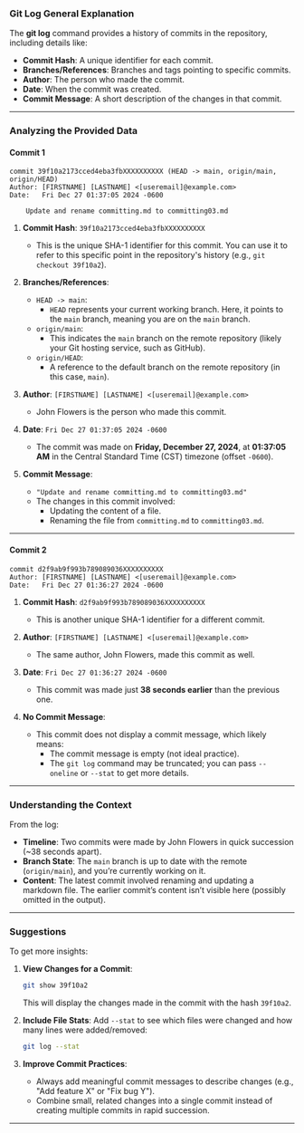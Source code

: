 ### **Git Log General Explanation**
The **git log** command provides a history of commits in the repository, including details like:
- **Commit Hash**: A unique identifier for each commit.
- **Branches/References**: Branches and tags pointing to specific commits.
- **Author**: The person who made the commit.
- **Date**: When the commit was created.
- **Commit Message**: A short description of the changes in that commit.

---

### **Analyzing the Provided Data**

#### **Commit 1**
```plaintext
commit 39f10a2173cced4eba3fbXXXXXXXXXX (HEAD -> main, origin/main, origin/HEAD)
Author: [FIRSTNAME] [LASTNAME] <[useremail]@example.com>
Date:   Fri Dec 27 01:37:05 2024 -0600

    Update and rename committing.md to committing03.md
```

1. **Commit Hash**: `39f10a2173cced4eba3fbXXXXXXXXXX`
   - This is the unique SHA-1 identifier for this commit. You can use it to refer to this specific point in the repository's history (e.g., `git checkout 39f10a2`).

2. **Branches/References**:
   - `HEAD -> main`: 
     - `HEAD` represents your current working branch. Here, it points to the `main` branch, meaning you are on the `main` branch.
   - `origin/main`: 
     - This indicates the `main` branch on the remote repository (likely your Git hosting service, such as GitHub).
   - `origin/HEAD`: 
     - A reference to the default branch on the remote repository (in this case, `main`).

3. **Author**: `[FIRSTNAME] [LASTNAME] <[useremail]@example.com>`
   - John Flowers is the person who made this commit.

4. **Date**: `Fri Dec 27 01:37:05 2024 -0600`
   - The commit was made on **Friday, December 27, 2024**, at **01:37:05 AM** in the Central Standard Time (CST) timezone (offset `-0600`).

5. **Commit Message**:
   - `"Update and rename committing.md to committing03.md"`
   - The changes in this commit involved:
     - Updating the content of a file.
     - Renaming the file from `committing.md` to `committing03.md`.

---

#### **Commit 2**
```plaintext
commit d2f9ab9f993b789089036XXXXXXXXXX
Author: [FIRSTNAME] [LASTNAME] <[useremail]@example.com>
Date:   Fri Dec 27 01:36:27 2024 -0600
```

1. **Commit Hash**: `d2f9ab9f993b789089036XXXXXXXXXX`
   - This is another unique SHA-1 identifier for a different commit.

2. **Author**: `[FIRSTNAME] [LASTNAME] <[useremail]@example.com>`
   - The same author, John Flowers, made this commit as well.

3. **Date**: `Fri Dec 27 01:36:27 2024 -0600`
   - This commit was made just **38 seconds earlier** than the previous one.

4. **No Commit Message**:
   - This commit does not display a commit message, which likely means:
     - The commit message is empty (not ideal practice).
     - The `git log` command may be truncated; you can pass `--oneline` or `--stat` to get more details.

---

### **Understanding the Context**
From the log:
- **Timeline**: Two commits were made by John Flowers in quick succession (~38 seconds apart).
- **Branch State**: The `main` branch is up to date with the remote (`origin/main`), and you’re currently working on it.
- **Content**: The latest commit involved renaming and updating a markdown file. The earlier commit’s content isn’t visible here (possibly omitted in the output).

---

### **Suggestions**
To get more insights:
1. **View Changes for a Commit**:
   ```bash
   git show 39f10a2
   ```
   This will display the changes made in the commit with the hash `39f10a2`.

2. **Include File Stats**:
   Add `--stat` to see which files were changed and how many lines were added/removed:
   ```bash
   git log --stat
   ```

3. **Improve Commit Practices**:
   - Always add meaningful commit messages to describe changes (e.g., "Add feature X" or "Fix bug Y").
   - Combine small, related changes into a single commit instead of creating multiple commits in rapid succession.

---
